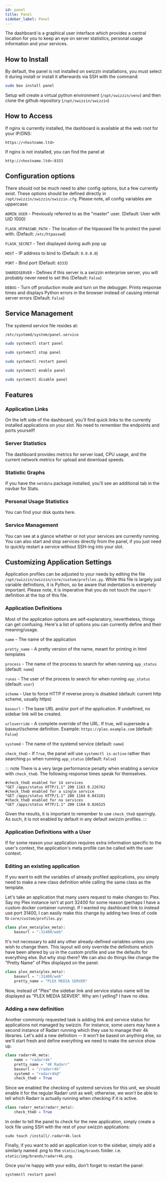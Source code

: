 ```yaml
---
id: panel
title: Panel
sidebar_label: Panel
---
```


The dashboard is a graphical user interface which provides a central location for you to keep an eye on server statistics, personal usage information and your services.

## How to Install

By default, the panel is not installed on swizzin installations, you must select it during install or install it afterwards via SSH with the command:

```bash main
sudo box install panel
```

Setup will create a virtual python environment (`/opt/swizzin/venv`) and then clone the github repository (`/opt/swizzin/swizzin`)

## How to Access

If nginx is currently installed, the dashboard is available at the web root for your IP/DNS:

`https://<hostname.ltd>`

If nginx is not installed, you can find the panel at

`http://<hostname.ltd>:8333`

## Configuration options

There should not be much need to alter config options, but a few currently exist. These options should be defined directly in `/opt/swizzin/swizzin/swizzin.cfg`. Please note, all config variables are uppercase:

`ADMIN_USER` - Previously referred to as the "master" user. (Default: User with UID 1000)

`FLASK_HTPASSWD_PATH` - The location of the htpasswd file to protect the panel with. (Default: `/etc/htpasswd`)

`FLASK_SECRET` - Text displayed during auth pop up

`HOST` - IP address to bind to (Default: `0.0.0.0`)

`PORT` - Bind port (Default: `8333`)

`SHAREDSERVER` - Defines if this server is a swizzin enterprise server, you will probably never need to set this (Default: `False`)

`DEBUG` - Turn off production mode and turn on the debugger. Prints response times and displays Python errors in the browser instead of causing internal server errors (Default: `False`)

## Service Management

The systemd service file resides at:

```bash main
/etc/systemd/system/panel.service
```

<!--DOCUSAURUS_CODE_TABS-->
<!--Start-->
```bash
sudo systemctl start panel
```
<!--Stop-->
```bash
sudo systemctl stop panel
```
<!--Restart-->
```bash
sudo systemctl restart panel
```
<!--Enable-->
```bash
sudo systemctl enable panel
```
<!--Disable-->
```bash
sudo systemctl disable panel
```
<!--END_DOCUSAURUS_CODE_TABS-->

## Features

### Application Links

On the left side of the dashboard, you'll find quick links to the currently installed applications on your slot. No need to remember the endpoints and ports yourself!

### Server Statistics

The dashboard provides metrics for server load, CPU usage, and the current network metrics for upload and download speeds.

### Statistic Graphs

If you have the `netdata` package installed, you'll see an additional tab in the navbar for Stats.

### Personal Usage Statistics

You can find your disk quota here.

### Service Management

You can see at a glance whether or not your services are currently running. You can also start and stop services directly from the panel, if you just need to quickly restart a service without SSH-ing into your slot.

## Customizing Application Settings

Application profiles can be adjusted to your needs by editing the file `/opt/swizzin/swizzin/core/custom/profiles.py`. While this file is largely just variable definitions, it is Python, so be aware that indentation is extremely important. Please note, it is imperative that you do not touch the `import` definition at the top of this file.

### Application Definitions

Most of the application options are self-explanatory, nevertheless, things can get confusing. Here's a list of options you can currently define and their meaning/usage.

`name` - The name of the application

`pretty_name` - A pretty version of the name, meant for printing in html templates

`process` - The name of the process to search for when running `app_status` (default: `name`)

`runas` - The user of the process to search for when running `app_status` (default: `user`)

`scheme` - Use to force HTTP if reverse proxy is disabled (default: current http scheme, usually https)

`baseurl` - The base URL and/or port of the application. If undefined, no sidebar link will be created.

`urloverride` - A complete override of the URL. If true, will supersede a baseurl/scheme definition. Example: `https://plex.example.com` (default: `False`)

`systemd` - The name of the systemd service (default: `name`)

`check_theD` - If `True`, the panel will use `systemctl is-active` rather than searching `ps` when running `app_status` (default: `False`)

::: note
There is a very large performance penalty when enabling a service with `check_theD`. The following response times speak for themselves.
```
#check_theD enabled for 14 services
"GET /apps/status HTTP/1.1" 200 1163 0.226762
#check_theD enabled for a single service
"GET /apps/status HTTP/1.1" 200 1164 0.043281
#check_theD enabled for no services
"GET /apps/status HTTP/1.1" 200 1164 0.026525
```
Given the results, it is important to remember to use `check_theD` sparingly. As such, it is not enabled by default in any default swizzin profiles.
:::

### Application Definitions with a User

If for some reason your application requires extra information specific to the user's context, the application's meta profile can be called with the user context.

### Editing an existing application

If you want to edit the variables of already profiled applications, you simply need to make a new class definition while calling the same class as the template.

Let's take an application that many users request to make changes to: Plex. Say my Plex instance isn't at port 32400 for some reason (perhaps I have a custom docker container running). If I wanted my dashboard link to instead use port 31400, I can easily make this change by adding two lines of code to `core/custom/profiles.py`:

```python
class plex_meta(plex_meta):
    baseurl = ":31400/web"
```

It's not necessary to add any other already-defined variables unless you wish to change them. This layout will only override the definitions which have been altered by us in the custom profile and use the defaults for everything else. But why stop there? We can also do things like change the "Pretty Name" of Plex displayed on the panel.

```python
class plex_meta(plex_meta):
    baseurl = ":31400/web"
    pretty_name = "PLEX MEDIA SERVER"
```

Now, instead of "Plex" the sidebar link and service status name will be displayed as "PLEX MEDIA SERVER". Why am I yelling? I have no idea.

### Adding a new definition

Another commonly requested task is adding link and service status for applications not managed by swizzin. For instance, some users may have a second instance of Radarr running which they use to manage their 4k libraries. Let's add a new definition -- it won't be based on anything else, so we'll start fresh and define everything we need to make the service show up.

```python
class radarr4k_meta:
    name = "radarr4k"
    pretty_name = "4K Radarr"
    baseurl = "/radarr4k"
    systemd = "radarr4k@"
    check_theD = True
```

Since we enabled the checking of systemd services for this unit, we should enable it for the regular Radarr unit as well; otherwise, we won't be able to tell which Radarr is actually running when checking if it is active.

```python
class radarr_meta(radarr_meta):
    check_theD = True
```

In order to tell the panel to check for the new application, simply create a lock file using SSH with the rest of your swizzin applications:

```
sudo touch /install/.radarr4k.lock
```

Finally, if you want to add an application icon to the sidebar, simply add a similarly named .png to the `static/img/brands` folder. i.e. `static/img/brands/radarr4k.png`.

Once you're happy with your edits, don't forget to restart the panel:

```
systemctl restart panel
```

